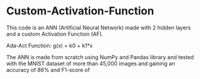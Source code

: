 # Custom-Activation-Function

This code is an ANN (Artificial Neural Network) made with 2 hidden layers and a custom Activation Function (AF).

Ada-Act Function:
g(x) = k0 + k1*x

The ANN is made from scratch using NumPy and Pandas library and tested with the MNIST dataset of more than 45,000 images and gaining an accuracy of 86% and F1-score of 